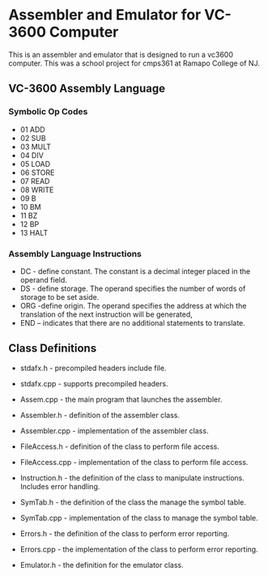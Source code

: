 # Assembler and Emulator for VC-3600 Computer
This is an assembler and emulator that is designed to run a vc3600 computer. This was a school project for cmps361 at Ramapo College of NJ.

## VC-3600 Assembly Language
### Symbolic Op Codes
  - 01 ADD
  - 02 SUB
  - 03 MULT
  - 04 DIV
  - 05 LOAD
  - 06 STORE
  - 07 READ
  - 08 WRITE
  - 09 B        
  - 10 BM
  - 11 BZ
  - 12 BP
  - 13 HALT
### Assembly Language Instructions
 - DC - define constant. The constant is a decimal integer placed in the operand field.
 - DS - define storage. The operand specifies the number of words of storage to be set aside.
 - ORG -define origin. The operand specifies the address at which the translation of the next instruction will be generated,
 - END – indicates that there are no additional statements to translate.
 
## Class Definitions
 - stdafx.h - precompiled headers include file.
 - stdafx.cpp - supports precompiled headers.

 - Assem.cpp - the main program that launches the assembler.

 - Assembler.h - definition of the assembler class.
 - Assembler.cpp - implementation of the assembler class.

 - FileAccess.h - definition of the class to perform file access.
 - FileAccess.cpp - implementation of the class to perform file access.

 - Instruction.h - the definition of the class to manipulate instructions. Includes error handling.

 - SymTab.h - the definition of the class the manage the symbol table. 
 - SymTab.cpp - implementation of the class to manage the symbol table.

 - Errors.h - the definition of the class to perform error reporting.
 - Errors.cpp - the implementation of the class to perform error reporting.

 - Emulator.h - the definition for the emulator class.
